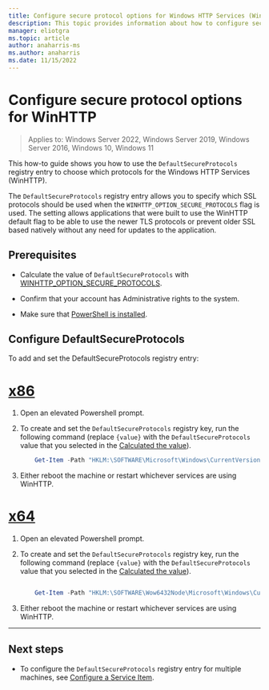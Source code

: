 ```yaml
---
title: Configure secure protocol options for Windows HTTP Services (WinHTTP)
description: This topic provides information about how to configure secure protocol options for Windows HTTP Services (WinHTTP)
manager: eliotgra
ms.topic: article
author: anaharris-ms
ms.author: anaharris
ms.date: 11/15/2022
---
```

# Configure secure protocol options for WinHTTP

>Applies to: Windows Server 2022, Windows Server 2019, Windows Server 2016, Windows 10, Windows 11

This how-to guide shows you how to use the `DefaultSecureProtocols` registry entry to choose which protocols for the Windows HTTP Services (WinHTTP).

The `DefaultSecureProtocols` registry entry allows you to specify which SSL protocols should be used when the `WINHTTP_OPTION_SECURE_PROTOCOLS` flag is used. The setting allows applications that were built to use the WinHTTP default flag to be able to use the newer TLS protocols or prevent older SSL based natively without any need for updates to the application.

## Prerequisites

- Calculate the value of `DefaultSecureProtocols` with [WINHTTP_OPTION_SECURE_PROTOCOLS](/windows/win32/winhttp/option-flags#winhttp_option_secure_protocols).

- Confirm that your account has Administrative rights to the system.

- Make sure that [PowerShell is installed](/powershell/scripting/install/installing-powershell-on-windows).

## Configure DefaultSecureProtocols

To add and set the DefaultSecureProtocols registry entry:

# [x86](#tab/x86)

1. Open an elevated Powershell prompt.

1. To create and set the `DefaultSecureProtocols` registry key, run the following command (replace `{value}` with the `DefaultSecureProtocols` value that you selected in the [Calculated the value](#prerequisites)).

    ```powershell
        Get-Item -Path "HKLM:\SOFTWARE\Microsoft\Windows\CurrentVersion\Internet Settings\WinHttp" | New-ItemProperty -Name "DefaultSecureProtocols" -Value "{value}"
    ```

1. Either reboot the machine or restart whichever services are using WinHTTP.

# [x64](#tab/x64)

1. Open an elevated Powershell prompt.

1. To create and set the `DefaultSecureProtocols` registry key, run the following command (replace `{value}` with the `DefaultSecureProtocols` value that you selected in the [Calculated the value](#prerequisites)).

    ```powershell
    
        Get-Item -Path "HKLM:\SOFTWARE\Wow6432Node\Microsoft\Windows\CurrentVersion\Internet Settings\WinHttp" | New-ItemProperty -Name "DefaultSecureProtocols" -Value "{value}"
    ```

1. Either reboot the machine or restart whichever services are using WinHTTP.

---


## Next steps

- To configure the `DefaultSecureProtocols` registry entry for multiple machines, see [Configure a Service Item](/previous-versions/windows/it-pro/windows-server-2008-r2-and-2008/cc732482(v=ws.10)).